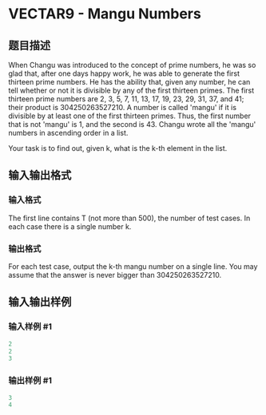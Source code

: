 # VECTAR9 - Mangu Numbers

## 题目描述

 When Changu was introduced to the concept of prime numbers, he was so glad that, after one days happy work, he was able to generate the first thirteen prime numbers. He has the ability that, given any number, he can tell whether or not it is divisible by any of the first thirteen primes. The first thirteen prime numbers are 2, 3, 5, 7, 11, 13, 17, 19, 23, 29, 31, 37, and 41; their product is 304250263527210. A number is called 'mangu' if it is divisible by at least one of the first thirteen primes. Thus, the first number that is not 'mangu' is 1, and the second is 43. Changu wrote all the 'mangu' numbers in ascending order in a list.

Your task is to find out, given k, what is the k-th element in the list.

## 输入输出格式

### 输入格式

The first line contains T (not more than 500), the number of test cases. In each case there is a single number k.

### 输出格式

For each test case, output the k-th mangu number on a single line. You may assume that the answer is never bigger than 304250263527210.

## 输入输出样例

### 输入样例 #1

```cpp
2
2
3
```


### 输出样例 #1

```cpp
3
4
```


